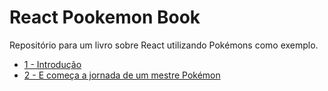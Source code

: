 # React Pookemon Book
Repositório para um livro sobre React utilizando Pokémons como exemplo.

* [1 - Introdução](capitulos/1_-_introducao.md)
* [2 - E começa a jornada de um mestre Pokémon](capitulos/2_-_e_comeca_a_jornada_de_um_mestre_pokemon.md)